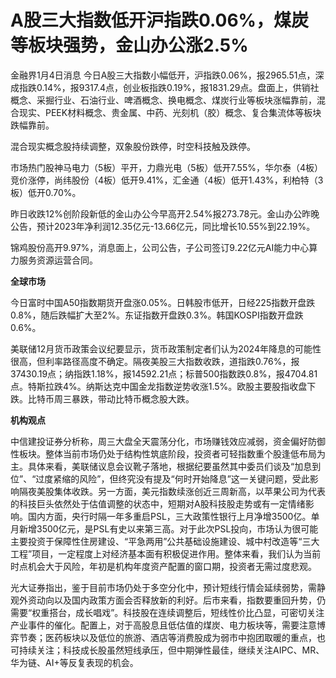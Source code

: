 # A股三大指数低开沪指跌0.06%，煤炭等板块强势，金山办公涨2.5%

金融界1月4日消息
今日A股三大指数小幅低开，沪指跌0.06%，报2965.51点，深成指跌0.14%，报9317.4点，创业板指跌0.19%，报1831.29点。盘面上，供销社概念、采掘行业、石油行业、啤酒概念、换电概念、煤炭行业等板块涨幅靠前，混合现实、PEEK材料概念、贵金属、中药、光刻机（胶）概念、复合集流体等板块跌幅靠前。

混合现实概念股持续调整，双象股份跌停，时空科技触及跌停。

市场热门股神马电力（5板）平开，力鼎光电（5板）低开7.55%，华尔泰（4板）竞价涨停，尚纬股份（4板）低开9.41%，汇金通（4板）低开1.43%，利柏特（3板）低开0.70%。

昨日收跌12%创阶段新低的金山办公今早高开2.54%报273.78元。金山办公昨晚公告，预计2023年净利润12.35亿元-13.66亿元，同比增长10.55%到22.19%。

锦鸡股份高开9.97%，消息面上，公司公告，子公司签订9.22亿元AI能力中心算力服务资源运营合同。

**全球市场**

今日富时中国A50指数期货开盘涨0.05%。日韩股市低开，日经225指数开盘跌0.8%，随后跌幅扩大至2%。东证指数开盘跌0.3%。韩国KOSPI指数开盘跌0.6%。

美联储12月货币政策会议纪要显示，货币政策制定者们认为2024年降息的可能性很高，但利率路径高度不确定。隔夜美股三大指数收跌，道指跌0.76%，报37430.19点；纳指跌1.18%，报14592.21点；标普500指数跌0.8%，报4704.81点。特斯拉跌4%。纳斯达克中国金龙指数逆势收涨1.5%。欧股主要股指收盘下跌。比特币周三暴跌，带动比特币概念股大跌。

**机构观点**

中信建投证券分析称，周三大盘全天震荡分化，市场赚钱效应减弱，资金偏好防御性板块。整体当前市场仍处于结构性筑底阶段，投资者可轻指数重个股逢低布局为主。具体来看，美联储议息会议靴子落地，根据纪要虽然其中委员们谈及“加息到位”、“过度紧缩的风险”，但终究没有提及“何时开始降息”这一关键问题，受此影响隔夜美股集体收跌。另一方面，美元指数续涨创近三周新高，以苹果公司为代表的科技巨头依然处于估值调整的状态中，短期对A股科技股走势或有一定情绪影响。国内方面，央行时隔一年多重启PSL，三大政策性银行上月净增3500亿。单月新增3500亿元，是PSL有史以来第三高。对于此次PSL投向，市场认为很可能主要投资于保障性住房建设、“平急两用”公共基础设施建设、城中村改造等“三大工程”项目，一定程度上对经济基本面有积极促进作用。整体来看，我们认为当前时点机会大于风险，年初是机构年度资产配置的窗口期，投资者无需过度悲观。

光大证券指出，鉴于目前市场仍处于多空分化中，预计短线行情会延续弱势，需静观外资动向以及国内政策方面会否释放新的利好。后市来看，指数要重回升势，仍需要“权重搭台，成长唱戏”。科技股在连续调整后，短线性价比凸显，可密切关注产业事件的催化。配置上，对于高股息且低估值的煤炭、电力板块等，需要注意博弈节奏；医药板块以及低位的旅游、酒店等消费股成为弱市中抱团取暖的重点，也可持续关注；科技成长股虽然短线承压，但中期弹性最佳，继续关注AIPC、MR、华为链、AI+等反复表现的机会。

